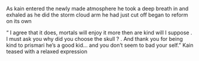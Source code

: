 As kain entered the newly made atmosphere he took a deep breath in and exhaled as he did the storm cloud arm he had just cut off began to reform on its own 


“ I agree that it does, mortals will enjoy it more then are kind will I suppose .  I must ask you  why did you choose the skull ? . And thank you for being kind to prismari he’s a good kid... and you don’t seem to bad your self.” Kain teased with a relaxed expression